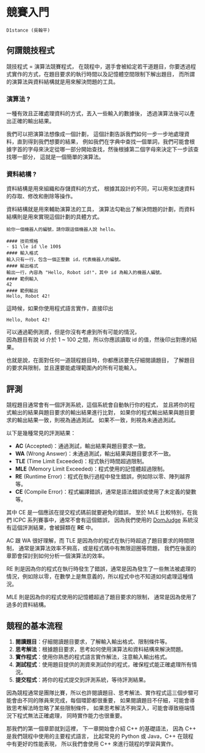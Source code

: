 # 競賽入門

~~~admonish note title="作者"
D1stance (吳翰平)
~~~

## 何謂競技程式

競技程式 = 演算法競賽程式，
在競程中，選手會被給定若干道題目，你要透過程式實作的方式，在題目要求的執行時間以及記憶體空間限制下解出題目，
而所謂的演算法與資料結構就是用來解決問題的工具。

### 演算法 ?

一種有效且正確處理資料的方式，丟入一些輸入的數據後，
透過演算法後可以產出正確的輸出結果。

我們可以把演算法想像成一個計劃，
這個計劃告訴我們如何一步一步地處理資料，直到得到我們想要的結果，
例如我們在字典中查找一個單詞，我們可能會根據字首的字母來決定從哪一部分開始查找，然後根據第二個字母來決定下一步該查找哪一部分，
這就是一個簡單的演算法。

### 資料結構 ?

資料結構是用來組織和存儲資料的方式，
根據其設計的不同，可以用來加速資料的存取、修改和刪除等操作。

資料結構就是用來輔助演算法的工具，
演算法勾勒出了解決問題的計劃，而資料結構則是用來實現這個計劃的具體方式。

~~~admonish info title="競程題目範例"
給你一個機器人的編號，請你跟這個機器人說 hello。

#### 技術規格
- $1 \le id \le 100$
#### 輸入格式
輸入只有一行，包含一個正整數 id，代表機器人的編號。
#### 輸出格式
輸出一行，內容為 "Hello, Robot id!"，其中 id 為輸入的機器人編號。
#### 範例輸入
42
#### 範例輸出
Hello, Robot 42!
~~~

這時候，如果你使用程式語言實作，直接印出

`Hello, Robot 42!`

可以通過範例測資，但是你沒有考慮到所有可能的情況，<br>
因為題目有說 id 介於 1 ~ 100 之間，所以你應該讀取 id 的值，然後印出對應的結果。

也就是說，在面對任何一道競程題目時，你都應該要先仔細閱讀題目，
了解題目的要求與限制，並且還要能處理範圍內的所有可能輸入。

## 評測

競程題目通常會有一個評測系統，這個系統會自動執行你的程式，
並且將你的程式輸出的結果與題目要求的輸出結果進行比對，
如果你的程式輸出結果與題目要求的輸出結果一致，則視為通過測試。
如果不一致，則視為未通過測試。

以下是幾種常見的評測結果：

- **AC** (Accepted)：通過測試，輸出結果與題目要求一致。
- **WA** (Wrong Answer)：未通過測試，輸出結果與題目要求不一致。
- **TLE** (Time Limit Exceeded)：程式執行時間超過限制。
- **MLE** (Memory Limit Exceeded)：程式使用的記憶體超過限制。
- **RE** (Runtime Error)：程式在執行過程中發生錯誤，例如除以零、陣列越界等。
- **CE** (Compile Error)：程式編譯錯誤，通常是語法錯誤或使用了未定義的變數等。

其中 CE 是一個應該在提交程式碼前就要避免的錯誤，
至於 MLE 比較特別，在我們 ICPC 系列賽事中，通常不會有這個錯誤，
因為我們使用的 [DomJudge](https://www.domjudge.org/) 系統沒有這個評測結果，會被歸類在 **RE** 中。

AC 跟 WA 很好理解，而 TLE 是因為你的程式在執行時超過了題目要求的時間限制，
通常是演算法效率不夠高，或是程式碼中有無限迴圈等問題，
我們在後面的章節會探討到如何分析一個演算法的效率。

RE 則是因為你的程式在執行時發生了錯誤，通常是因為發生了一些無法被處理的情況，例如除以零，在數學上是無意義的，所以程式中也不知道如何處理這種情況。

MLE 則是因為你的程式使用的記憶體超過了題目要求的限制，
通常是因為使用了過多的資料結構。

## 競程的基本流程
1. **閱讀題目**：仔細閱讀題目要求，了解輸入輸出格式、限制條件等。
2. **思考解法**：根據題目要求，思考如何使用演算法和資料結構來解決問題。
3. **實作程式**：使用你熟悉的程式語言實作解法，注意輸入輸出格式。
4. **測試程式**：使用題目提供的測資來測試你的程式，確保程式能正確處理所有情況。
5. **提交程式**：將你的程式提交到評測系統，等待評測結果。

因為競程通常是團隊比賽，所以也許閱讀題目、思考解法、實作程式這三個步驟可能會由不同的隊員來完成，每個環節都很重要，
如果閱讀題目不仔細，可能會導致思考解法時忽略了某些限制條件，
如果思考解法不夠深入，可能會導致極端情況下程式無法正確處理，
同時實作能力也很重要。

那我們的第一個章節就到這裡，
下一章開始會介紹 C++ 的基礎語法，
因為 C++ 是我們競程中使用的主要程式語言，
比起常見的 Python 或 Java，C++ 在競程中有更好的性能表現，
所以我們會使用 C++ 來進行競程的學習與實作。

